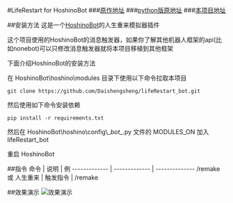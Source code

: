 #LifeRestart for HoshinoBot
###[原作地址](https://github.com/VickScarlet/lifeRestart)
###[python版原地址](https://github.com/cc004/lifeRestart-py)
###[本项目地址](https://github.com/Daishengsheng/lifeRestart_bot)

##安装方法
这是一个[HoshinoBot](https://github.com/Ice-Cirno/HoshinoBot)的人生重来模拟器插件

这个项目使用的HoshinoBot的消息触发器，如果你了解其他机器人框架的api(比如nonebot)可以只修改消息触发器就将本项目移植到其他框架

下面介绍HoshinoBot的安装方法

在 HoshinoBot\hoshino\modules 目录下使用以下命令拉取本项目
```
git clone https://github.com/Daishengsheng/lifeRestart_bot.git
```
然后使用如下命令安装依赖
```
pip install -r requirements.txt
```
然后在 HoshinoBot\\hoshino\\config\\\__bot__.py 文件的 MODULES_ON 加入 lifeRestart_bot

重启 HoshinoBot

##指令
命令 | 说明 | 例
------------- | ------------- | --------------
/remake 或 人生重来 | 触发指令 | /remake

##效果演示
![效果演示](https://github.com/DaiShengSheng/lifeRestart_bot/blob/master/screenshot/example.png) 